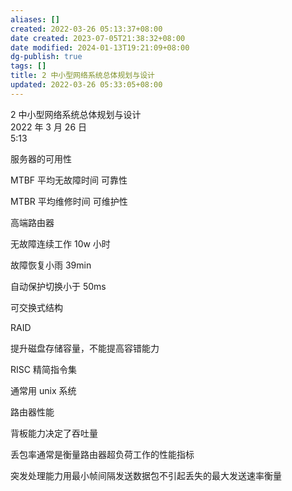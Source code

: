 ```yaml
---
aliases: []
created: 2022-03-26 05:13:37+08:00
date created: 2023-07-05T21:38:32+08:00
date modified: 2024-01-13T19:21:09+08:00
dg-publish: true
tags: []
title: 2 中小型网络系统总体规划与设计
updated: 2022-03-26 05:33:05+08:00
---
```


2 中小型网络系统总体规划与设计  
2022 年 3 月 26 日  
5:13

服务器的可用性

MTBF 平均无故障时间 可靠性

MTBR 平均维修时间 可维护性

高端路由器

无故障连续工作 10w 小时

故障恢复小雨 39min

自动保护切换小于 50ms

可交换式结构

RAID

提升磁盘存储容量，不能提高容错能力

RISC 精简指令集

通常用 unix 系统

路由器性能

背板能力决定了吞吐量

丢包率通常是衡量路由器超负荷工作的性能指标

突发处理能力用最小帧间隔发送数据包不引起丢失的最大发送速率衡量